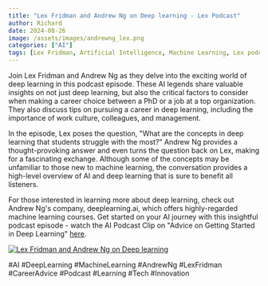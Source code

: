 ```yaml
---
title: "Lex Fridman and Andrew Ng on Deep learning - Lex Podcast"
author: Richard
date: 2024-08-26
image: /assets/images/andrewng_lex.png
categories: ["AI"]
tags: [Lex Fridman, Artificial Intelligence, Machine Learning, Lex podcast, Andrew Ng]
---
```




Join Lex Fridman and Andrew Ng as they delve into the exciting world of deep learning in this podcast episode. These AI legends share valuable insights on not just deep learning, but also the critical factors to consider when making a career choice between a PhD or a job at a top organization. They also discuss tips on pursuing a career in deep learning, including the importance of work culture, colleagues, and management.

In the episode, Lex poses the question, "What are the concepts in deep learning that students struggle with the most?" Andrew Ng provides a thought-provoking answer and even turns the question back on Lex, making for a fascinating exchange. Although some of the concepts may be unfamiliar to those new to machine learning, the conversation provides a high-level overview of AI and deep learning that is sure to benefit all listeners.

For those interested in learning more about deep learning, check out Andrew Ng's company, deeplearning.ai, which offers highly-regarded machine learning courses. Get started on your AI journey with this insightful podcast episode - watch the AI Podcast Clip on "Advice on Getting Started in Deep Learning" [here](https://www.youtube.com/watch?v=1k37OcjH7BM).

[![Lex Fridman and Andrew Ng on Deep learning](/RDjarbeng/assets/images/andrewng_lex.png)
](https://www.youtube.com/watch?v=1k37OcjH7BM)

#AI #DeepLearning #MachineLearning #AndrewNg #LexFridman #CareerAdvice #Podcast #Learning #Tech #Innovation